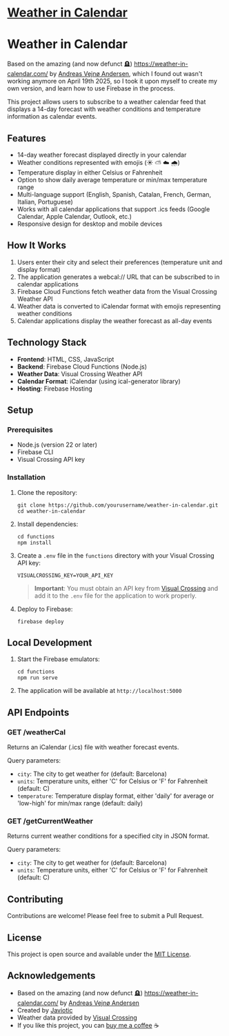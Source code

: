 # [Weather in Calendar](https://weather-in-calendar.web.app/)

# Weather in Calendar

Based on the amazing (and now defunct 🪦) https://weather-in-calendar.com/ by [Andreas Vejnø Andersen](https://www.vejnoe.dk/?utm_source=weather.vejnoe.dk), which I found out wasn't working anymore on April 19th 2025, so I took it upon myself to create my own version, and learn how to use Firebase in the process.

This project allows users to subscribe to a weather calendar feed that displays a 14-day forecast with weather conditions and temperature information as calendar events.

## Features

- 14-day weather forecast displayed directly in your calendar
- Weather conditions represented with emojis (☀️ ⛅ ☁️ 🌧️)
- Temperature display in either Celsius or Fahrenheit
- Option to show daily average temperature or min/max temperature range
- Multi-language support (English, Spanish, Catalan, French, German, Italian, Portuguese)
- Works with all calendar applications that support .ics feeds (Google Calendar, Apple Calendar, Outlook, etc.)
- Responsive design for desktop and mobile devices

## How It Works

1. Users enter their city and select their preferences (temperature unit and display format)
2. The application generates a webcal:// URL that can be subscribed to in calendar applications
3. Firebase Cloud Functions fetch weather data from the Visual Crossing Weather API
4. Weather data is converted to iCalendar format with emojis representing weather conditions
5. Calendar applications display the weather forecast as all-day events

## Technology Stack

- **Frontend**: HTML, CSS, JavaScript
- **Backend**: Firebase Cloud Functions (Node.js)
- **Weather Data**: Visual Crossing Weather API
- **Calendar Format**: iCalendar (using ical-generator library)
- **Hosting**: Firebase Hosting

## Setup

### Prerequisites

- Node.js (version 22 or later)
- Firebase CLI
- Visual Crossing API key

### Installation

1. Clone the repository:
   ```
   git clone https://github.com/yourusername/weather-in-calendar.git
   cd weather-in-calendar
   ```

2. Install dependencies:
   ```
   cd functions
   npm install
   ```

3. Create a `.env` file in the `functions` directory with your Visual Crossing API key:
   ```
   VISUALCROSSING_KEY=YOUR_API_KEY
   ```
   
   > **Important**: You must obtain an API key from [Visual Crossing](https://www.visualcrossing.com/) and add it to the `.env` file for the application to work properly.

4. Deploy to Firebase:
   ```
   firebase deploy
   ```

## Local Development

1. Start the Firebase emulators:
   ```
   cd functions
   npm run serve
   ```

2. The application will be available at `http://localhost:5000`

## API Endpoints

### GET /weatherCal

Returns an iCalendar (.ics) file with weather forecast events.

Query parameters:
- `city`: The city to get weather for (default: Barcelona)
- `units`: Temperature units, either 'C' for Celsius or 'F' for Fahrenheit (default: C)
- `temperature`: Temperature display format, either 'daily' for average or 'low-high' for min/max range (default: daily)

### GET /getCurrentWeather

Returns current weather conditions for a specified city in JSON format.

Query parameters:
- `city`: The city to get weather for (default: Barcelona)
- `units`: Temperature units, either 'C' for Celsius or 'F' for Fahrenheit (default: C)

## Contributing

Contributions are welcome! Please feel free to submit a Pull Request.

## License

This project is open source and available under the [MIT License](LICENSE).

## Acknowledgements

- Based on the amazing (and now defunct 🪦) https://weather-in-calendar.com/ by [Andreas Vejnø Andersen](https://www.vejnoe.dk/?utm_source=weather.vejnoe.dk)
- Created by [Javiotic](https://github.com/bernalj)
- Weather data provided by [Visual Crossing](https://www.visualcrossing.com/)
- If you like this project, you can [buy me a coffee](https://paypal.me/javiotic) ☕
